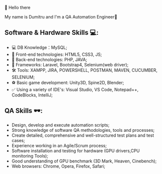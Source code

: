 🚀 Hello there

My name is Dumitru and I'm a QA Automation Engineer:briefcase:

## Software & Hardware Skills 💻:

- 💻 DB Knowledge：MySQL;
- 👯 Front-end technologies: HTML5, CSS3, JS;
- 🔭 Back-end technologies: PHP, JAVA;
- :bell: Frameworks: Laravel, Bootstrap4, Selenium(web driver);
- 🛠️ Tools: XAMPP, JIRA, POWERSHELL, POSTMAN, MAVEN, CUCUMBER, SELENIUM;
- :soccer: Basic game development: Unity3D, Spine2D, Blender;
- :white_check_mark: Using a variety of IDE's: Visual Studio, VS Code, Notepad++, CodeBlocks, IntelliJ;

## QA Skills :dark_sunglasses::

- Design, develop and execute automation scripts;
- Strong knowledge of software QA methodologies, tools and processes;
- Create detailed, comprehensive and well-structured test plans and test cases;
- Experience working in an Agile/Scrum process;
- Software installation and testing for hardware (GPU drivers,CPU monitoring Tools);
- Good understanding of GPU benchmark (3D Mark, Heaven, Cinebench);
- Web browsers: Chrome, Opera, Firefox, Safari;



